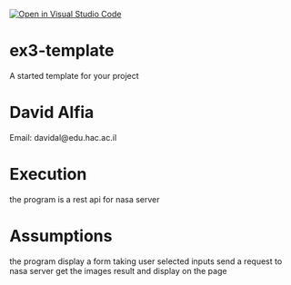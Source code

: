 [![Open in Visual Studio Code](https://classroom.github.com/assets/open-in-vscode-f059dc9a6f8d3a56e377f745f24479a46679e63a5d9fe6f495e02850cd0d8118.svg)](https://classroom.github.com/online_ide?assignment_repo_id=6484601&assignment_repo_type=AssignmentRepo)
# ex3-template
A started template for your project

<h1>David Alfia</h1>
<p>Email: davidal@edu.hac.ac.il</p>

<h1>Execution</h1>
<p>
the program is a rest api for nasa server
</p>
<h1>Assumptions</h1>
<p>
  the program display a form
  taking user selected inputs
  send a request to nasa server
  get the images result
  and display on the page
</p>
